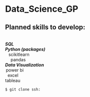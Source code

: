 # Data_Science_GP

## Planned skills to develop: 

<br /> ***SQL***
<br /> ***Python (packages)***
<br />  &ensp; scikitlearn
<br />  &emsp; pandas
<br /> ***Data Visualization***
<br />  &thinsp;power bi
<br />  &nbsp; excel
<br />  tableau

	$ git clone ssh:
